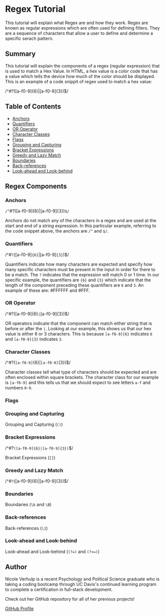 # Regex Tutorial

This tutorial will explain what Regex are and how they work. Regex are known as regular expressions which are often used for defining filters. They are a sequence of characters that allow a user to define and determine a specific serach pattern.

## Summary

This tutorial will explain the components of a regex (regular expression) that is used to match a Hex Value. In HTML, a hex value is a color code that has a value which tells the device how much of the color should be displayed. This is an example of a code snippit of regex used to match a hex value: 

/^#?([a-f0-9]{6}|[a-f0-9]{3})$/

## Table of Contents

- [Anchors](#anchors)
- [Quantifiers](#quantifiers)
- [OR Operator](#or-operator)
- [Character Classes](#character-classes)
- [Flags](#flags)
- [Grouping and Capturing](#grouping-and-capturing)
- [Bracket Expressions](#bracket-expressions)
- [Greedy and Lazy Match](#greedy-and-lazy-match)
- [Boundaries](#boundaries)
- [Back-references](#back-references)
- [Look-ahead and Look-behind](#look-ahead-and-look-behind)

## Regex Components

### Anchors

`/^`#?([a-f0-9]{6}|[a-f0-9]{3})`$/`

Anchors do not match any of the characters in a regex and are used at the start and end of a string expression. In this particular example, referring to the code snippet above, the anchors are `/^` and `$/`.

### Quantifiers

/^#`?`([a-f0-9]`{6}`|[a-f0-9]`{3}`)$/

Quantifiers indicate how many characters are expected and specify how many specific characters must be present in the input in order for there to be a match. The `?` indicates that the expression will match 0 or 1 time. In our specific example, the quantifiers are `{6}` and `{3}` which indicate that the length of the component preceding these quantifiers are `6` and `3`. An example of these are: #FFFFFF and #FFF.

### OR Operator

/^#?([a-f0-9]{6}`|`[a-f0-9]{3})$/

OR operators indicate that the component can match either string that is before or after the `|`. Looking at our example, this shows us that our hex value is either 6 or 3 characters. This is because `[a-f0-9]{6}` indicates `6` and `[a-f0-9]{3}` indicates `3`. 

### Character Classes

/^#?(`[a-f0-9]`{6}|`[a-f0-9]`{3})$/

Character classes tell what type of characters should be expected and are often enclosed within square brackets. The character class for our example is `[a-f0-9]` and this tells us that we should expect to see letters `a-f` and numbers `0-9`. 

### Flags

### Grouping and Capturing

Grouping and Capturing (`()`)

### Bracket Expressions

/^#?`([a-f0-9]{6}|[a-f0-9]{3})`$/

Bracket Expressions (`[]`)

### Greedy and Lazy Match

/^#`?`([a-f0-9]{6}|[a-f0-9]{3})$/

### Boundaries

Boundaries (`\b` and `\B`)

### Back-references

Back-references (`\1`)

### Look-ahead and Look-behind

Look-ahead and Look-behind (`(?=)` and `(?<=)`)

## Author

Nicole Verhulp is a recent Psychology and Political Science graduate who is taking a coding bootcamp through UC Davis's continued learning program to complete a certification in full-stack development.

Check out her GitHub repository for all of her previous projects!

[GitHub Profile](https://github.com/nverhulp)
